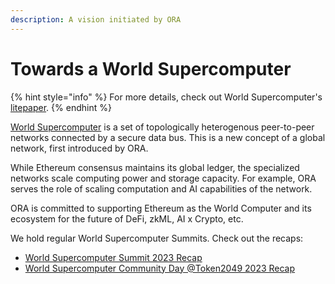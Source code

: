 ```yaml
---
description: A vision initiated by ORA
---
```


# Towards a World Supercomputer

{% hint style="info" %}
For more details, check out World Supercomputer's [litepaper](https://ethresear.ch/t/towards-world-supercomputer/15487).
{% endhint %}

[World Supercomputer](https://worldsupercomputer.io/) is a set of topologically heterogenous peer-to-peer networks connected by a secure data bus. This is a new concept of a global network, first introduced by ORA.

While Ethereum consensus maintains its global ledger, the specialized networks scale computing power and storage capacity. For example, ORA serves the role of scaling computation and AI capabilities of the network.

ORA is committed to supporting Ethereum as the World Computer and its ecosystem for the future of DeFi, zkML, AI x Crypto, etc.

We hold regular World Supercomputer Summits. Check out the recaps:

* [World Supercomputer Summit 2023 Recap](https://hackmd.io/@EEEZ5333/World-Supercomputer-Summit-2023-Recap)
* [World Supercomputer Community Day @Token2049 2023 Recap](https://hackmd.io/@EEEZ5333/World-Supercomputer-Token2049-Recap)
